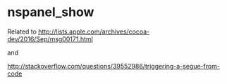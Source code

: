 # nspanel_show

Related to http://lists.apple.com/archives/cocoa-dev/2016/Sep/msg00171.html

and

http://stackoverflow.com/questions/39552986/triggering-a-segue-from-code
